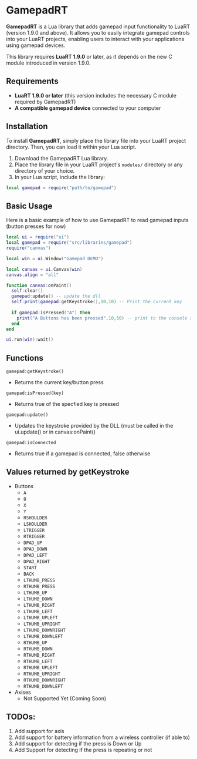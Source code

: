 # GamepadRT

**GamepadRT** is a Lua library that adds gamepad input functionality to LuaRT (version 1.9.0 and above). It allows you to easily integrate gamepad controls into your LuaRT projects, enabling users to interact with your applications using gamepad devices.

This library requires **LuaRT 1.9.0** or later, as it depends on the new C module introduced in version 1.9.0.

## Requirements

- **LuaRT 1.9.0 or later** (this version includes the necessary C module required by GamepadRT)
- **A compatible gamepad device** connected to your computer

## Installation

To install **GamepadRT**, simply place the library file into your LuaRT project directory. Then, you can load it within your Lua script.

1. Download the GamepadRT Lua library.
2. Place the library file in your LuaRT project's `modules/` directory or any directory of your choice.
3. In your Lua script, include the library:
```lua
local gamepad = require("path/to/gamepad")
```
## Basic Usage
Here is a basic example of how to use GamepadRT to read gamepad inputs (button presses for now)
```lua
local ui = require("ui")
local gamepad = require("src/libraries/gamepad")
require("canvas")

local win = ui.Window("Gamepad DEMO")

local canvas = ui.Canvas(win)
canvas.align = "all"

function canvas:onPaint()
  self:clear()
  gamepad:update() -- update the dll
  self:print(gamepad:getKeystroke(),10,10) -- Print the current key
  
  if gamepad:isPressed("A") then
    print("A Buttons has been pressed",10,50) -- print to the console since as soon as the a is let go, it returns to false
  end
end

ui.run(win):wait()

```




## Functions
```gamepad:getKeystroke()``` 
- Returns the current key/button press
  
```gamepad:isPressed(key)```
- Returns true of the specfied key is pressed

```gamepad:update()```
- Updates the keystroke provided by the DLL (must be called in the ui.update() or in canvas:onPaint()

```gamepad:isConnected```
- Returns true if a gamepad is connected, false otherwise

## Values returned by getKeystroke
- Buttons
  - ```A```
  - ```B```
  - ```X```
  - ```Y```
  - ```RSHOULDER```
  - ```LSHOULDER```
  - ```LTRIGGER```
  - ```RTRIGGER```
  - ```DPAD_UP```
  - ```DPAD_DOWN```
  - ```DPAD_LEFT```
  - ```DPAD_RIGHT```
  - ```START```
  - ```BACK```
  - ```LTHUMB_PRESS```
  - ```RTHUMB_PRESS```
  - ```LTHUMB_UP```
  - ```LTHUMB_DOWN```
  - ```LTHUMB_RIGHT```
  - ```LTHUMB_LEFT```
  - ```LTHUMB_UPLEFT```
  - ```LTHUMB_UPRIGHT```
  - ```LTHUMB_DOWNRIGHT```
  - ```LTHUMB_DOWNLEFT```
  - ```RTHUMB_UP```
  - ```RTHUMB_DOWN```
  - ```RTHUMB_RIGHT```
  - ```RTHUMB_LEFT```
  - ```RTHUMB_UPLEFT```
  - ```RTHUMB_UPRIGHT```
  - ```RTHUMB_DOWNRIGHT```
  - ```RTHUMB_DOWNLEFT```
- Axises
  - Not Supported Yet (Coming Soon)


## TODOs:
1. Add support for axis
2. Add support for battery information from a wireless controller (if able to)
3. Add support for detecting if the press is Down or Up
4. Add Support for detecting if the press is repeating or not


